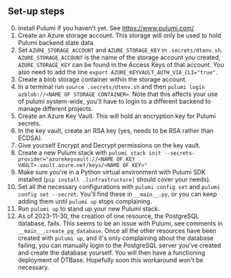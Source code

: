 ## Set-up steps

0. Install Pulumi if you haven't yet. See https://www.pulumi.com/
1. Create an Azure storage account. This storage will only be used to hold Pulumi backend state data.
2. Set `AZURE_STORAGE_ACCOUNT` and `AZURE_STORAGE_KEY` in `.secrets/dtenv.sh`. `AZURE_STORAGE_ACCOUNT` is the name of the storage account you created, `AZURE_STORAGE_KEY` can be found in the Access Keys of that account.  You also need to add the line
`export AZURE_KEYVAULT_AUTH_VIA_CLI="true"`.
3. Create a blob storage container within the storage account.
4. In a terminal run `source .secrets/dtenv.sh` and then `pulumi login azblob://<NAME OF STORAGE CONTAINER>`. Note that this affects your use of pulumi system-wide, you'll have to login to a different backend to manage different projects.
5. Create an Azure Key Vault. This will hold an encryption key for Pulumi secrets.
6. In the key vault, create an RSA key (yes, needs to be RSA rather than ECDSA).
7. Give yourself Encrypt and Decrypt permissions on the key vault.
9. Create a new Pulumi stack with `pulumi stack init --secrets-provider="azurekeyvault://<NAME OF KEY VAULT>.vault.azure.net/keys/<NAME OF KEY>"`
10. Make sure you're in a Python virtual environment with Pulumi SDK installed (`pip install .[infrastructure]` should cover your needs).
11. Set all the necessary configurations with `pulumi config set` and `pulumi config set --secret`. You'll find these in `__main__.py`, or you can keep adding them until `pulumi up` stops complaining.
12. Run `pulumi up` to stand up your new Pulumi stack.
13. As of 2023-11-30, the creation of one resource, the PostgreSQL database, fails. This
    seems to be an issue with Pulumi, see comments in `__main__.create_pg_database`.
    Once all the other resources have been created with `pulumi up`, and it's only
    complaining about the database failing, you can manually login to the PostgreSQL
    server you've created and create the database yourself. You will then have a
    functioning deployment of DTBase. Hopefully soon this workaround won't be necessary.
